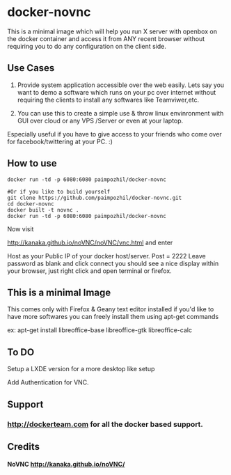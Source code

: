 docker-novnc
============

This is a minimal image which will help you run X server with openbox on the docker container and access it from ANY recent browser without requiring you to do any configuration on the client side.


## Use Cases

1. Provide system application accessible over the web easily. Lets say you want to demo a software which runs on your pc over internet without requiring the clients to install any softwares like Teamviwer,etc.

2. You can use this to create a simple use & throw linux envinronment with GUI over cloud or any VPS /Server or even at your laptop. 

Especially useful if you have to give access to your friends who come over for facebook/twittering at your PC. :)

## How to use
```
docker run -td -p 6080:6080 paimpozhil/docker-novnc

#Or if you like to build yourself
git clone https://github.com/paimpozhil/docker-novnc.git 
cd docker-novnc
docker built -t novnc .
docker run -td -p 6080:6080 paimpozhil/docker-novnc
```

Now visit 

http://kanaka.github.io/noVNC/noVNC/vnc.html
and enter

Host as your Public IP of your docker host/server.
Post = 2222
Leave password as blank and click connect you should see a nice display within your browser, just right click and open terminal or firefox.


## This is a minimal Image

This comes only with Firefox & Geany text editor installed if you'd like to have more softwares you can freely install them using
apt-get commands

ex: apt-get install libreoffice-base libreoffice-gtk libreoffice-calc

## To DO

Setup a LXDE version for a more desktop like setup

Add Authentication for VNC.

## Support

### http://dockerteam.com for all the docker based support.


## Credits

#### NoVNC http://kanaka.github.io/noVNC/

